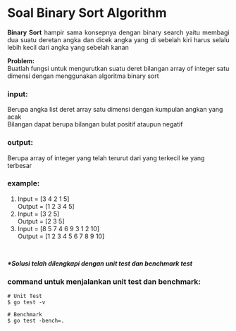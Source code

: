 # Soal Binary Sort Algorithm

<p align=justify><b>Binary Sort</b> hampir sama konsepnya dengan binary search yaitu membagi dua suatu deretan angka dan dicek angka yang di sebelah kiri harus selalu lebih kecil dari angka yang sebelah kanan
</p>

<b>Problem:</b><br>
Buatlah fungsi untuk mengurutkan suatu deret bilangan array of integer satu dimensi dengan menggunakan algoritma binary sort
<br>

### input:

Berupa angka list deret array satu dimensi dengan kumpulan angkan yang acak<br>
Bilangan dapat berupa bilangan bulat positif ataupun negatif
<br>

### output:

Berupa array of integer yang telah terurut dari yang terkecil ke yang terbesar
<br>

### example:

1. Input = [3 4 2 1 5]  <br>Output = [1 2 3 4 5] 
2. Input = [3 2 5]  <br>Output = [2 3 5] 
3. Input = [8 5 7 4 6 9 3 1 2 10]  <br>Output = [1 2 3 4 5 6 7 8 9 10] 


<br>

<i><b>*Solusi telah dilengkapi dengan unit test dan benchmark test</b></i>

### command untuk menjalankan unit test dan benchmark:

```
# Unit Test
$ go test -v

# Benchmark
$ go test -bench=.
```
